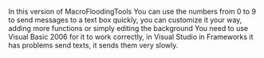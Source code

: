 In this version of MacroFloodingTools
 You can use the numbers from 0 to 9 to send messages to a text box quickly, you can customize it your way, adding more functions or simply editing the background You need to use Visual Basic 2006 for it to work correctly, in Visual Studio in Frameworks it has problems send texts, it sends them very slowly.
